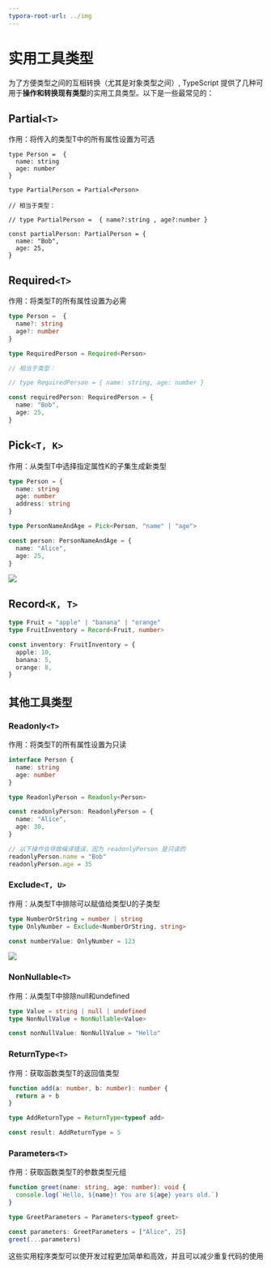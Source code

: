 ```yaml
---
typora-root-url: ../img
---
```


# 实用工具类型

为了方便类型之间的互相转换（尤其是对象类型之间）, TypeScript 提供了几种可用于**操作和转换现有类型**的实用工具类型。以下是一些最常见的：

## Partial`<T>`

作用：将传入的类型T中的所有属性设置为可选

```TS
type Person =  {
  name: string
  age: number
}

type PartialPerson = Partial<Person>

// 相当于类型：

// type PartialPerson =  { name?:string , age?:number }

const partialPerson: PartialPerson = {
  name: "Bob",
  age: 25,
}
```

## Required`<T>`

作用：将类型T的所有属性设置为必需

```ts
type Person =  {
  name?: string
  age?: number
}

type RequiredPerson = Required<Person>

// 相当于类型：

// type RequiredPerson = { name: string, age: number }

const requiredPerson: RequiredPerson = {
  name: "Bob",
  age: 25,
}
```

## Pick`<T, K>`

作用：从类型T中选择指定属性K的子集生成新类型

```ts
type Person = {
  name: string
  age: number
  address: string
}

type PersonNameAndAge = Pick<Person, "name" | "age">

const person: PersonNameAndAge = {
  name: "Alice",
  age: 25,
}
```

![](/033.png)

## Record`<K, T>`

```ts
type Fruit = "apple" | "banana" | "orange"
type FruitInventory = Record<Fruit, number>

const inventory: FruitInventory = {
  apple: 10,
  banana: 5,
  orange: 8,
}
```

## 其他工具类型

### Readonly`<T>`

作用：将类型T的所有属性设置为只读

```ts
interface Person {
  name: string
  age: number
}

type ReadonlyPerson = Readonly<Person>

const readonlyPerson: ReadonlyPerson = {
  name: "Alice",
  age: 30,
}

// 以下操作会导致编译错误，因为 readonlyPerson 是只读的
readonlyPerson.name = "Bob"
readonlyPerson.age = 35
```

### Exclude`<T, U>`

作用：从类型T中排除可以赋值给类型U的子类型

```ts
type NumberOrString = number | string
type OnlyNumber = Exclude<NumberOrString, string>

const numberValue: OnlyNumber = 123
```

![](/034.png)

### NonNullable`<T>`

作用：从类型T中排除null和undefined

```ts
type Value = string | null | undefined
type NonNullValue = NonNullable<Value>

const nonNullValue: NonNullValue = "Hello"
```

### ReturnType`<T>`

作用：获取函数类型T的返回值类型

```ts
function add(a: number, b: number): number {
  return a + b
}

type AddReturnType = ReturnType<typeof add>

const result: AddReturnType = 5
```

### Parameters`<T>`

作用：获取函数类型T的参数类型元组

```ts
function greet(name: string, age: number): void {
  console.log(`Hello, ${name}! You are ${age} years old.`)
}

type GreetParameters = Parameters<typeof greet>

const parameters: GreetParameters = ["Alice", 25]
greet(...parameters)
```

这些实用程序类型可以使开发过程更加简单和高效，并且可以减少重复代码的使用